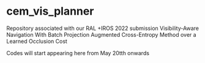# cem_vis_planner
Repository associated with our RAL +IROS 2022 submission Visibility-Aware Navigation With Batch Projection Augmented Cross-Entropy Method over a Learned Occlusion Cost

Codes will start appearing here from May 20tth onwards
